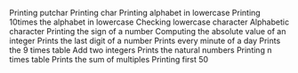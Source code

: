 Printing putchar
Printing char
Printing alphabet in lowercase
Printing 10times the alphabet in lowercase
Checking lowercase character
Alphabetic character
Printing the sign of a number
Computing the absolute value of an integer
Prints the last digit of a number
Prints every minute of a day
Prints the 9 times table
Add two integers
Prints the natural numbers
Printing n times table
Prints the sum of multiples
Printing first 50
